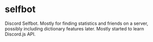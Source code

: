 # selfbot
Discord Selfbot. Mostly for finding statistics and friends on a server, possibly including dictionary features later. Mostly started to learn Discord.js API.
